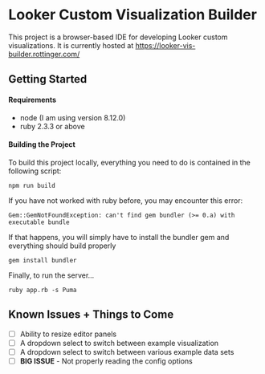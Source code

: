 # Looker Custom Visualization Builder

This project is a browser-based IDE for developing Looker custom visualizations. It is currently hosted at https://looker-vis-builder.rottinger.com/

## Getting Started

#### Requirements

 - node (I am using version 8.12.0)
 - ruby 2.3.3 or above

#### Building the Project

To build this project locally, everything you need to do is contained in the following script:

```
npm run build
```

If you have not worked with ruby before, you may encounter this error:

```
Gem::GemNotFoundException: can't find gem bundler (>= 0.a) with executable bundle
```

If that happens, you will simply have to install the bundler gem and everything should build properly

```
gem install bundler
```

Finally, to run the server...

```
ruby app.rb -s Puma 
```

## Known Issues + Things to Come

 - [ ] Ability to resize editor panels
 - [ ] A dropdown select to switch between example visualization
 - [ ] A dropdown select to switch between various example data sets
 - [ ] **BIG ISSUE** - Not properly reading the config options